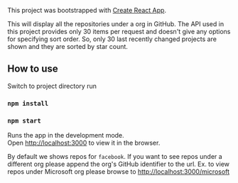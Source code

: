 This project was bootstrapped with [Create React App](https://github.com/facebook/create-react-app).

This will display all the repositories under a org in GitHub. The API used in this project provides only 30 items per request and doesn't give any options for specifying sort order. So, only 30 last recently changed projects are shown and they are sorted by star count.

## How to use

Switch to project directory run
### `npm install`

### `npm start`


Runs the app in the development mode.<br>
Open [http://localhost:3000](http://localhost:3000) to view it in the browser.

By default we shows repos for `facebook`. If you want to see repos under a different org please append the org's GitHub identifier to the url. Ex. to view repos under Microsoft org please browse to [http://localhost:3000/microsoft](http://localhost:3000/microsoft)



